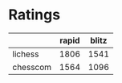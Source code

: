 # Ratings

|          | rapid | blitz |
|----------|-------|-------|
| lichess  | 1806 | 1541 |
| chesscom | 1564 | 1096 |
